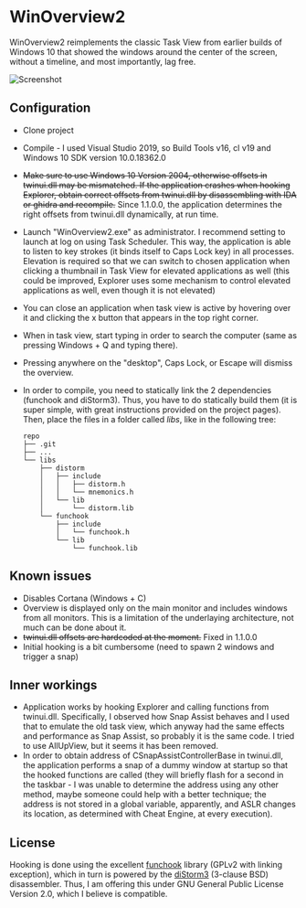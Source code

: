 # WinOverview2

WinOverview2 reimplements the classic Task View from earlier builds of Windows 10 that showed the windows around the center of the screen, without a timeline, and most importantly, lag free.

![Screenshot](/docs/screenshot.png?raw=true "Screenshot")

## Configuration

* Clone project

* Compile - I used Visual Studio 2019, so Build Tools v16, cl v19 and Windows 10 SDK version 10.0.18362.0

* ~~Make sure to use Windows 10 Version 2004, otherwise offsets in twinui.dll may be mismatched. If the application crashes when hooking Explorer, obtain correct offsets from twinui.dll by disassembling with IDA or ghidra and recompile.~~ Since 1.1.0.0, the application determines the right offsets from twinui.dll dynamically, at run time.

* Launch "WinOverview2.exe" as administrator. I recommend setting to launch at log on using Task Scheduler. This way, the application is able to listen to key strokes (it binds itself to Caps Lock key) in all processes. Elevation is required so that we can switch to chosen application when clicking a thumbnail in Task View for elevated applications as well (this could be improved, Explorer uses some mechanism to control elevated applications as well, even though it is not elevated)

* You can close an application when task view is active by hovering over it and clicking the x button that appears in the top right corner.

* When in task view, start typing in order to search the computer (same as pressing Windows + Q and typing there).

* Pressing anywhere on the "desktop", Caps Lock, or Escape will dismiss the overview.

* In order to compile, you need to statically link the 2 dependencies (funchook and diStorm3). Thus, you have to do statically build them (it is super simple, with great instructions provided on the project pages). Then, place the files in a folder called *libs*, like in the following tree:

  ```
  repo
  ├── .git
  ├── ...
  └── libs
      ├── distorm
      │   ├── include
      │   │   ├── distorm.h
      │   │   └── mnemonics.h
      │   └── lib
      │       └── distorm.lib
      └── funchook
          ├── include
          │   └── funchook.h
          └── lib
              └── funchook.lib
  ```


## Known issues

* Disables Cortana (Windows + C)
* Overview is displayed only on the main monitor and includes windows from all monitors. This is a limitation of the underlaying architecture, not much can be done about it.
* ~~twinui.dll offsets are hardcoded at the moment.~~ Fixed in 1.1.0.0
* Initial hooking is a bit cumbersome (need to spawn 2 windows and trigger a snap)

## Inner workings

* Application works by hooking Explorer and calling functions from twinui.dll. Specifically, I observed how Snap Assist behaves and I used that to emulate the old task view, which anyway had the same effects and performance as Snap Assist, so probably it is the same code. I tried to use AllUpView, but it seems it has been removed.
* In order to obtain address of CSnapAssistControllerBase in twinui.dll, the application performs a snap of a dummy window at startup so that the hooked functions are called (they will briefly flash for a second in the taskbar - I was unable to determine the address using any other method, maybe someone could help with a better technique; the address is not stored in a global variable, apparently, and ASLR changes its location, as determined with Cheat Engine, at every execution).

## License

Hooking is done using the excellent [funchook](https://github.com/kubo/funchook) library (GPLv2 with linking exception), which in turn is powered by the [diStorm3](https://github.com/gdabah/distorm/) (3-clause BSD) disassembler. Thus, I am offering this under GNU General Public License Version 2.0, which I believe is compatible.
